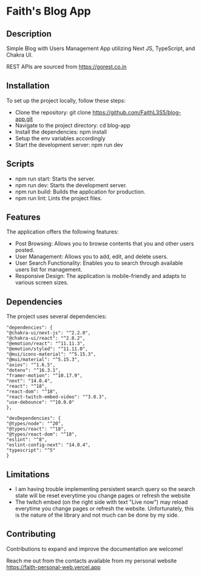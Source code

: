 # Faith's Blog App

## Description

Simple Blog with Users Management App utilizing Next JS, TypeScript, and Chakra UI.

REST APIs are sourced from https://gorest.co.in

## Installation

To set up the project locally, follow these steps:

- Clone the repository: git clone https://github.com/FaithL3S5/blog-app.git
- Navigate to the project directory: cd blog-app
- Install the dependencies: npm install
- Setup the env variables accordingly
- Start the development server: npm run dev

## Scripts

- npm run start: Starts the server.
- npm run dev: Starts the development server.
- npm run build: Builds the application for production.
- npm run lint: Lints the project files.

## Features

The application offers the following features:

- Post Browsing: Allows you to browse contents that you and other users posted.
- User Management: Allows you to add, edit, and delete users.
- User Search Functionality: Enables you to search through available users list for management.
- Responsive Design: The application is mobile-friendly and adapts to various screen sizes.

## Dependencies

The project uses several dependencies:

    "dependencies": {
    "@chakra-ui/next-js": "^2.2.0",
    "@chakra-ui/react": "^2.8.2",
    "@emotion/react": "^11.11.3",
    "@emotion/styled": "^11.11.0",
    "@mui/icons-material": "^5.15.3",
    "@mui/material": "^5.15.3",
    "axios": "^1.6.5",
    "dotenv": "^16.3.1",
    "framer-motion": "^10.17.9",
    "next": "14.0.4",
    "react": "^18",
    "react-dom": "^18",
    "react-twitch-embed-video": "^3.0.3",
    "use-debounce": "^10.0.0"
    },

    "devDependencies": {
    "@types/node": "^20",
    "@types/react": "^18",
    "@types/react-dom": "^18",
    "eslint": "^8",
    "eslint-config-next": "14.0.4",
    "typescript": "^5"
    }

## Limitations

- I am having trouble implementing persistent search query so the search state will be reset everytime you change pages or refresh the website
- The twitch embed (on the right side with text "Live now") may reload everytime you change pages or refresh the website. Unfortunately, this is the nature of the library and not much can be done by my side.

## Contributing

Contributions to expand and improve the documentation are welcome!

Reach me out from the contacts available from my personal website https://faith-personal-web.vercel.app

